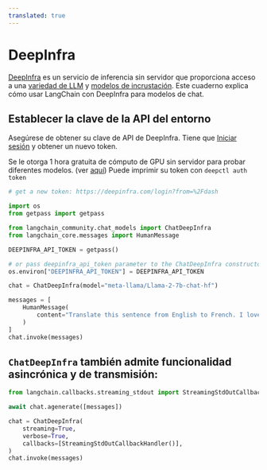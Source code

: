 ```yaml
---
translated: true
---
```


# DeepInfra

[DeepInfra](https://deepinfra.com/?utm_source=langchain) es un servicio de inferencia sin servidor que proporciona acceso a una [variedad de LLM](https://deepinfra.com/models?utm_source=langchain) y [modelos de incrustación](https://deepinfra.com/models?type=embeddings&utm_source=langchain). Este cuaderno explica cómo usar LangChain con DeepInfra para modelos de chat.

## Establecer la clave de la API del entorno

Asegúrese de obtener su clave de API de DeepInfra. Tiene que [Iniciar sesión](https://deepinfra.com/login?from=%2Fdash) y obtener un nuevo token.

Se le otorga 1 hora gratuita de cómputo de GPU sin servidor para probar diferentes modelos. (ver [aquí](https://github.com/deepinfra/deepctl#deepctl))
Puede imprimir su token con `deepctl auth token`

```python
# get a new token: https://deepinfra.com/login?from=%2Fdash

import os
from getpass import getpass

from langchain_community.chat_models import ChatDeepInfra
from langchain_core.messages import HumanMessage

DEEPINFRA_API_TOKEN = getpass()

# or pass deepinfra_api_token parameter to the ChatDeepInfra constructor
os.environ["DEEPINFRA_API_TOKEN"] = DEEPINFRA_API_TOKEN

chat = ChatDeepInfra(model="meta-llama/Llama-2-7b-chat-hf")

messages = [
    HumanMessage(
        content="Translate this sentence from English to French. I love programming."
    )
]
chat.invoke(messages)
```

## `ChatDeepInfra` también admite funcionalidad asincrónica y de transmisión:

```python
from langchain.callbacks.streaming_stdout import StreamingStdOutCallbackHandler
```

```python
await chat.agenerate([messages])
```

```python
chat = ChatDeepInfra(
    streaming=True,
    verbose=True,
    callbacks=[StreamingStdOutCallbackHandler()],
)
chat.invoke(messages)
```
